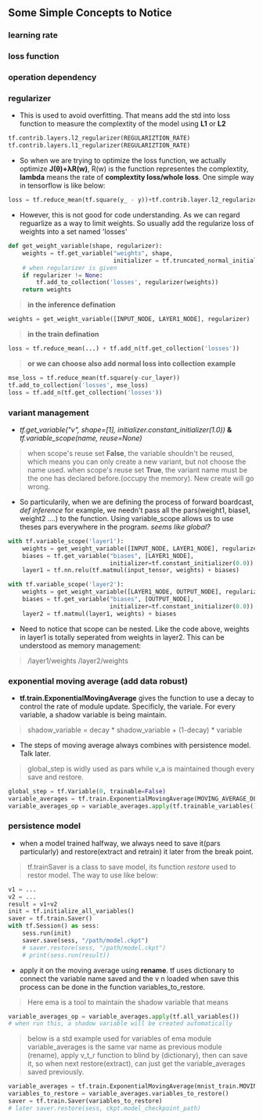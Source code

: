 ## Some Simple Concepts to Notice
### learning rate


### loss function


### operation dependency 


### regularizer
* This is used to avoid overfitting. That means add the std into loss function to measure the complextity of the model using **L1** or **L2**
``` python
tf.contrib.layers.l2_regularizer(REGULARIZTION_RATE)
tf.contrib.layers.l1_regularizer(REGULARIZTION_RATE)
```

* So when we are trying to optimize the loss function, we actually optimize **J(θ)+λR(w)**, R(w) is the function representes the complextity, **lambda** means the rate of **complextity loss/whole loss**. One simple way in tensorflow is like below:
``` python
loss = tf.reduce_mean(tf.square(y_ - y))+tf.contrib.layer.l2_regularize(lambda)(w) 
```

* However, this is not good for code understanding. As we can regard reguarlize as a way to limit weights. So usually add the regularize loss of weights into a set named 'losses'
``` python
def get_weight_variable(shape, regularizer):
    weights = tf.get_variable("weights", shape,
                              initializer = tf.truncated_normal_initializer(stddev=0.1))
    # when regularizer is given
    if regularizer != None:
        tf.add_to_collection('losses', regularizer(weights))
    return weights
```
> **in the inference defination**
``` python
weights = get_weight_variable([INPUT_NODE, LAYER1_NODE], regularizer)
```
> **in the train defination**
``` python
loss = tf.reduce_mean(...) + tf.add_n(tf.get_collection('losses'))
```
> **or we can choose also add normal loss into collection**
> **example**
``` python
mse_loss = tf.reduce_mean(tf.square(y-cur_layer))
tf.add_to_collection('losses', mse_loss)
loss = tf.add_n(tf.get_collection('losses'))
```


### variant management
* *tf.get_variable("v", shape=[1], initializer.constant_initializer(1.0))* **&** *tf.variable_scope(name, reuse=None)*
>
> when scope's reuse set **False**, the variable shouldn't be reused, which means you can only create a new variant, but not choose the name used.
> when scope's reuse set **True**, the variant name must be the one has declared before.(occupy the memory). New create will go wrong.

* So particularily, when we are defining the process of forward boardcast, *def inference* for example, we needn't pass all the pars(weight1, biase1, weight2 ....) to the function. Using variable_scope allows us to use theses pars everywhere in the program. *seems like global?*
```python
with tf.variable_scope('layer1'):
    weights = get_weight_variable([INPUT_NODE, LAYER1_NODE], regularizer)
    biases = tf.get_variable("biases", [LAYER1_NODE],
                             initializer=tf.constant_initializer(0.0))
    layer1 = tf.nn.relu(tf.matmul(input_tensor, weights) + biases)

with tf.variable_scope('layer2'):
    weights = get_weight_variable([LAYER1_NODE, OUTPUT_NODE], regularizer)
    biases = tf.get_variable("biases", [OUTPUT_NODE],
                             initializer=tf.constant_initializer(0.0))
    layer2 = tf.matmul(layer1, weights) + biases
```

* Need to notice that scope can be nested. Like the code above, weights in layer1 is totally seperated from weights in layer2. This can be understood as memory management:
> /layer1/weights
> /layer2/weights


### exponential moving average (add data robust)
* **tf.train.ExponentialMovingAverage** gives the function to use a decay to control the rate of module update. Specificly, the variale. For every variable, a shadow variable is being maintain.
> shadow_variable = decay \* shadow_variable + (1-decay) \* variable

* The steps of moving average always combines with persistence model. Talk later.
> global_step is widly used as pars while v_a is maintained though every save and restore.
``` python
global_step = tf.Variable(0, trainable=False)
variable_averages = tf.train.ExponentialMovingAverage(MOVING_AVERAGE_DECAY, global_step)
variable_averages_op = variable_averages.apply(tf.trainable_variables())
```


### persistence model
* when a model trained halfway, we always need to save it(pars particularly) and restore(extract and retrain) it later from the break point.
> tf.trainSaver is a class to save model, its function *restore* used to restor model. The way to use like below:
``` python
v1 = ...
v2 = ...
result = v1+v2
init = tf.initialize_all_variables()
saver = tf.train.Saver()
with tf.Session() as sess:
    sess.run(init)
    saver.save(sess, "/path/model.ckpt")
    # saver.restore(sess, "/path/model.ckpt")
    # print(sess.run(result))
```

* apply it on the moving average using **rename**. tf uses dictionary to connect the variable name saved and the v n loaded when save this process can be done in the function variables_to_restore. 
> Here ema is a tool to maintain the shadow variable that means
``` python
variable_averages_op = variable_averages.apply(tf.all_variables())
# when run this, a shadow variable will be created automatically
```
> below is a std example used for variables of ema module variable_averages is the same var name as previous module (rename), apply v_t_r function to blind by (dictionary), then can save it, so when next restore(extract), can just get the variable_averages saved previously.
> 
``` python
variable_averages = tf.train.ExponentialMovingAverage(mnist_train.MOVING_AVERAGE_DECAY)
variables_to_restore = variable_averages.variables_to_restore()
saver = tf.train.Saver(variables_to_restore)
# later saver.restore(sess, ckpt.model_checkpoint_path)
```

